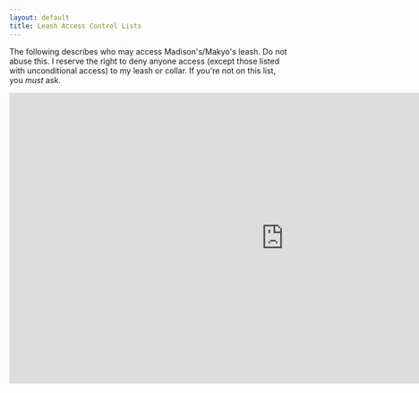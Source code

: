```yaml
---
layout: default
title: Leash Access Control Lists
---
```


The following describes who may access Madison's/Makyo's leash.  Do not abuse
this. I reserve the right to deny anyone access (except those listed with
unconditional access) to my leash or collar.  If you're not on this list, you
*must* ask.

<iframe src="http://polycul.es/embed/172" width="980" height="520" style="border:0;"></iframe>

